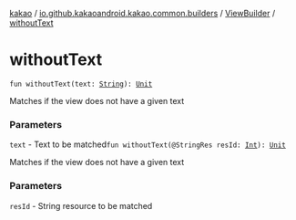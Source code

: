 [kakao](../../index.md) / [io.github.kakaoandroid.kakao.common.builders](../index.md) / [ViewBuilder](index.md) / [withoutText](./without-text.md)

# withoutText

`fun withoutText(text: `[`String`](https://kotlinlang.org/api/latest/jvm/stdlib/kotlin/-string/index.html)`): `[`Unit`](https://kotlinlang.org/api/latest/jvm/stdlib/kotlin/-unit/index.html)

Matches if the view does not have a given text

### Parameters

`text` - Text to be matched`fun withoutText(@StringRes resId: `[`Int`](https://kotlinlang.org/api/latest/jvm/stdlib/kotlin/-int/index.html)`): `[`Unit`](https://kotlinlang.org/api/latest/jvm/stdlib/kotlin/-unit/index.html)

Matches if the view does not have a given text

### Parameters

`resId` - String resource to be matched